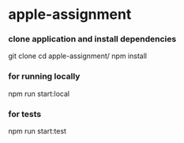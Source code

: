 # apple-assignment
### clone application and install dependencies
git clone 
cd apple-assignment/
npm install
### for running locally
npm run start:local
### for tests
npm run start:test
